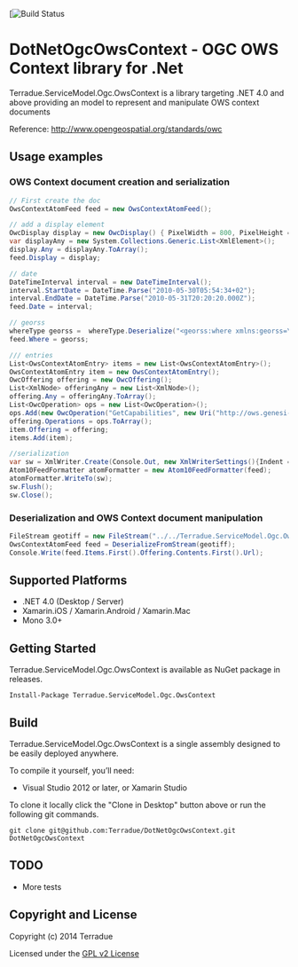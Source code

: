 [![Build Status](https://travis-ci.org/Terradue/DotNetOgcOwsContext.svg)

# DotNetOgcOwsContext - OGC OWS Context library for .Net

Terradue.ServiceModel.Ogc.OwsContext is a library targeting .NET 4.0 and above providing an model to represent and manipulate OWS context documents

Reference: http://www.opengeospatial.org/standards/owc

## Usage examples

### OWS Context document creation and serialization 

```c#
// First create the doc
OwsContextAtomFeed feed = new OwsContextAtomFeed();

// add a display element
OwcDisplay display = new OwcDisplay() { PixelWidth = 800, PixelHeight = 600, MmPerPixel = 100 };
var displayAny = new System.Collections.Generic.List<XmlElement>();
display.Any = displayAny.ToArray();
feed.Display = display;

// date
DateTimeInterval interval = new DateTimeInterval();
interval.StartDate = DateTime.Parse("2010-05-30T05:54:34+02");
interval.EndDate = DateTime.Parse("2010-05-31T20:20:20.000Z");
feed.Date = interval;

// georss
whereType georss =  whereType.Deserialize("<georss:where xmlns:georss=\"http://www.georss.org/georss/10\">\n<gml:Polygon xmlns:gml=\"http://www.opengis.net/gml\">\n<gml:exterior>\n<gml:LinearRing>\n<gml:posList>45 -2 45 8 55 8 55 -2 45 -2</gml:posList>\n</gml:LinearRing>\n</gml:exterior>\n</gml:Polygon>\n</georss:where>");
feed.Where = georss;

/// entries
List<OwsContextAtomEntry> items = new List<OwsContextAtomEntry>();
OwsContextAtomEntry item = new OwsContextAtomEntry();
OwcOffering offering = new OwcOffering();
List<XmlNode> offeringAny = new List<XmlNode>();
offering.Any = offeringAny.ToArray();
List<OwcOperation> ops = new List<OwcOperation>();
ops.Add(new OwcOperation("GetCapabilities", new Uri("http://ows.genesi-dec.eu/geoserver/385d7d71-650a-414b-b8c7-739e2c0b5e76/wms?SERVICE=WMS&SERVICE=WMS&VERSION=1.1.1&REQUEST=GetCapabilitiesVERSION=1.3.0&REQUEST=GetCapabilities")));
offering.Operations = ops.ToArray();
item.Offering = offering;
items.Add(item);

//serialization
var sw = XmlWriter.Create(Console.Out, new XmlWriterSettings(){Indent = true, NamespaceHandling = NamespaceHandling.OmitDuplicates});
Atom10FeedFormatter atomFormatter = new Atom10FeedFormatter(feed);
atomFormatter.WriteTo(sw);
sw.Flush();
sw.Close();
```

### Deserialization and OWS Context document manipulation 

```c#
FileStream geotiff = new FileStream("../../Terradue.ServiceModel.Ogc.OwsContext/Schemas/1.0.0/examples/geotiff.xml", FileMode.Open);
OwsContextAtomFeed feed = DeserializeFromStream(geotiff);
Console.Write(feed.Items.First().Offering.Contents.First().Url);
```

## Supported Platforms

* .NET 4.0 (Desktop / Server)
* Xamarin.iOS / Xamarin.Android / Xamarin.Mac
* Mono 3.0+

## Getting Started

Terradue.ServiceModel.Ogc.OwsContext is available as NuGet package in releases.

```
Install-Package Terradue.ServiceModel.Ogc.OwsContext
```

## Build

Terradue.ServiceModel.Ogc.OwsContext is a single assembly designed to be easily deployed anywhere. 

To compile it yourself, you’ll need:

* Visual Studio 2012 or later, or Xamarin Studio

To clone it locally click the "Clone in Desktop" button above or run the 
following git commands.

```
git clone git@github.com:Terradue/DotNetOgcOwsContext.git DotNetOgcOwsContext
```

## TODO

* More tests

## Copyright and License

Copyright (c) 2014 Terradue

Licensed under the [GPL v2 License](https://github.com/Terradue/DotNetOgcOwsContext/blob/master/LICENSE)
